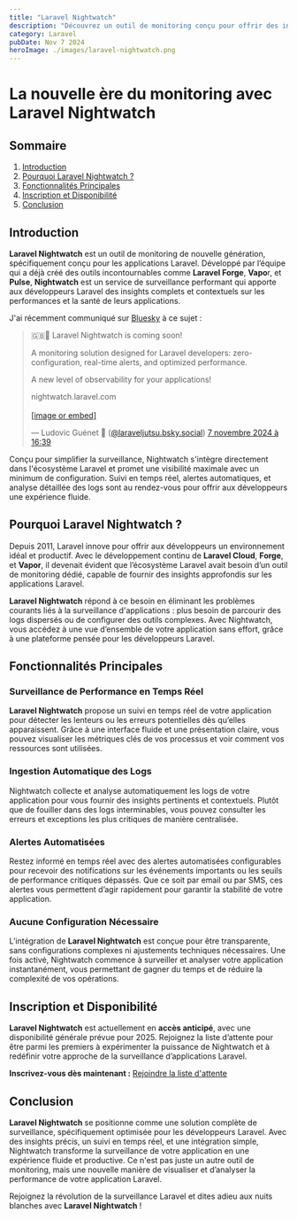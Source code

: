 ```yaml
---
title: "Laravel Nightwatch"
description: "Découvrez un outil de monitoring conçu pour offrir des insights performants en un clin d'oeil."
category: Laravel
pubDate: Nov 7 2024
heroImage: ./images/laravel-nightwatch.png
---
```


# La nouvelle ère du monitoring avec Laravel Nightwatch

## Sommaire
1. [Introduction](#introduction)
2. [Pourquoi Laravel Nightwatch ?](#pourquoi-laravel-nightwatch)
3. [Fonctionnalités Principales](#fonctionnalites-principales)
4. [Inscription et Disponibilité](#inscription-et-disponibilite)
5. [Conclusion](#conclusion)

## Introduction <a name="introduction"></a>

**Laravel Nightwatch** est un outil de monitoring de nouvelle génération, spécifiquement conçu pour les applications Laravel. Développé par l’équipe qui a déjà créé des outils incontournables comme **Laravel Forge**, **Vapo**r, et **Pulse**, **Nightwatch** est un service de surveillance performant qui apporte aux développeurs Laravel des insights complets et contextuels sur les performances et la santé de leurs applications.

J'ai récemment communiqué sur [Bluesky](https://bsky.app/profile/laraveljutsu.bsky.social) à ce sujet :

<blockquote class="bluesky-embed" data-bluesky-uri="at://did:plc:fzwnf3ctb344hnjjvn6sutvh/app.bsky.feed.post/3laels75z6e2x" data-bluesky-cid="bafyreibdfxzao6fcq5c2oj34fi7j64wstbwfnh7hxpspjo5qwnkrrps2hm"><p lang="en">🇬🇧🦉 Laravel Nightwatch is coming soon!

A monitoring solution designed for Laravel developers: zero-configuration, real-time alerts, and optimized performance.

A new level of observability for your applications!

nightwatch.laravel.com<br><br><a href="https://bsky.app/profile/did:plc:fzwnf3ctb344hnjjvn6sutvh/post/3laels75z6e2x?ref_src=embed">[image or embed]</a></p>&mdash; Ludovic Guénet 🦈 (<a href="https://bsky.app/profile/did:plc:fzwnf3ctb344hnjjvn6sutvh?ref_src=embed">@laraveljutsu.bsky.social</a>) <a href="https://bsky.app/profile/did:plc:fzwnf3ctb344hnjjvn6sutvh/post/3laels75z6e2x?ref_src=embed">7 novembre 2024 à 16:39</a></blockquote><script async src="https://embed.bsky.app/static/embed.js" charset="utf-8"></script>

Conçu pour simplifier la surveillance, Nightwatch s'intègre directement dans l'écosystème Laravel et promet une visibilité maximale avec un minimum de configuration. Suivi en temps réel, alertes automatiques, et analyse détaillée des logs sont au rendez-vous pour offrir aux développeurs une expérience fluide.

## Pourquoi Laravel Nightwatch ? <a name="pourquoi-laravel-nightwatch"></a>

Depuis 2011, Laravel innove pour offrir aux développeurs un environnement idéal et productif. Avec le développement continu de **Laravel Cloud**, **Forge**, et **Vapor**, il devenait évident que l’écosystème Laravel avait besoin d’un outil de monitoring dédié, capable de fournir des insights approfondis sur les applications Laravel.

**Laravel Nightwatch** répond à ce besoin en éliminant les problèmes courants liés à la surveillance d'applications : plus besoin de parcourir des logs dispersés ou de configurer des outils complexes. Avec Nightwatch, vous accédez à une vue d’ensemble de votre application sans effort, grâce à une plateforme pensée pour les développeurs Laravel.

## Fonctionnalités Principales <a name="fonctionnalites-principales"></a>

### Surveillance de Performance en Temps Réel
**Laravel Nightwatch** propose un suivi en temps réel de votre application pour détecter les lenteurs ou les erreurs potentielles dès qu’elles apparaissent. Grâce à une interface fluide et une présentation claire, vous pouvez visualiser les métriques clés de vos processus et voir comment vos ressources sont utilisées.

### Ingestion Automatique des Logs
Nightwatch collecte et analyse automatiquement les logs de votre application pour vous fournir des insights pertinents et contextuels. Plutôt que de fouiller dans des logs interminables, vous pouvez consulter les erreurs et exceptions les plus critiques de manière centralisée.

### Alertes Automatisées
Restez informé en temps réel avec des alertes automatisées configurables pour recevoir des notifications sur les événements importants ou les seuils de performance critiques dépassés. Que ce soit par email ou par SMS, ces alertes vous permettent d’agir rapidement pour garantir la stabilité de votre application.

### Aucune Configuration Nécessaire
L’intégration de **Laravel Nightwatch** est conçue pour être transparente, sans configurations complexes ni ajustements techniques nécessaires. Une fois activé, Nightwatch commence à surveiller et analyser votre application instantanément, vous permettant de gagner du temps et de réduire la complexité de vos opérations.

## Inscription et Disponibilité <a name="inscription-et-disponibilite"></a>

**Laravel Nightwatch** est actuellement en **accès anticipé**, avec une disponibilité générale prévue pour 2025. Rejoignez la liste d’attente pour être parmi les premiers à expérimenter la puissance de Nightwatch et à redéfinir votre approche de la surveillance d’applications Laravel.

**Inscrivez-vous dès maintenant :**
[Rejoindre la liste d'attente](https://laravel.com/nightwatch-waitlist)

## Conclusion <a name="conclusion"></a>

**Laravel Nightwatch** se positionne comme une solution complète de surveillance, spécifiquement optimisée pour les développeurs Laravel. Avec des insights précis, un suivi en temps réel, et une intégration simple, Nightwatch transforme la surveillance de votre application en une expérience fluide et productive. Ce n'est pas juste un autre outil de monitoring, mais une nouvelle manière de visualiser et d’analyser la performance de votre application Laravel.

Rejoignez la révolution de la surveillance Laravel et dites adieu aux nuits blanches avec **Laravel Nightwatch** !